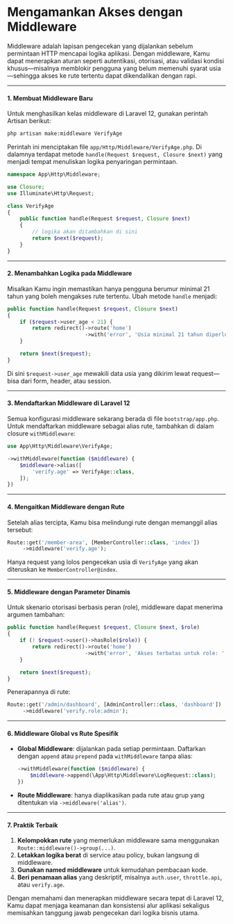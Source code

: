 # Mengamankan Akses dengan Middleware

Middleware adalah lapisan pengecekan yang dijalankan sebelum permintaan HTTP mencapai logika aplikasi. Dengan middleware, Kamu dapat menerapkan aturan seperti autentikasi, otorisasi, atau validasi kondisi khusus—misalnya memblokir pengguna yang belum memenuhi syarat usia—sehingga akses ke rute tertentu dapat dikendalikan dengan rapi.

***

#### 1. Membuat Middleware Baru

Untuk menghasilkan kelas middleware di Laravel 12, gunakan perintah Artisan berikut:

```bash
php artisan make:middleware VerifyAge
```

Perintah ini menciptakan file `app/Http/Middleware/VerifyAge.php`. Di dalamnya terdapat metode `handle(Request $request, Closure $next)` yang menjadi tempat menuliskan logika penyaringan permintaan.

```php
namespace App\Http\Middleware;

use Closure;
use Illuminate\Http\Request;

class VerifyAge
{
    public function handle(Request $request, Closure $next)
    {
        // logika akan ditambahkan di sini
        return $next($request);
    }
}
```

***

#### 2. Menambahkan Logika pada Middleware

Misalkan Kamu ingin memastikan hanya pengguna berumur minimal 21 tahun yang boleh mengakses rute tertentu. Ubah metode `handle` menjadi:

```php
public function handle(Request $request, Closure $next)
{
    if ($request->user_age < 21) {
        return redirect()->route('home')
                         ->with('error', 'Usia minimal 21 tahun diperlukan');
    }

    return $next($request);
}
```

Di sini `$request->user_age` mewakili data usia yang dikirim lewat request—bisa dari form, header, atau session.

***

#### 3. Mendaftarkan Middleware di Laravel 12

Semua konfigurasi middleware sekarang berada di file `bootstrap/app.php`. Untuk mendaftarkan middleware sebagai alias rute, tambahkan di dalam closure `withMiddleware`:

```php
use App\Http\Middleware\VerifyAge;

->withMiddleware(function ($middleware) {
    $middleware->alias([
        'verify.age' => VerifyAge::class,
    ]);
})
```

***

#### 4. Mengaitkan Middleware dengan Rute

Setelah alias tercipta, Kamu bisa melindungi rute dengan memanggil alias tersebut:

```php
Route::get('/member-area', [MemberController::class, 'index'])
     ->middleware('verify.age');
```

Hanya request yang lolos pengecekan usia di `VerifyAge` yang akan diteruskan ke `MemberController@index`.

***

#### 5. Middleware dengan Parameter Dinamis

Untuk skenario otorisasi berbasis peran (role), middleware dapat menerima argumen tambahan:

```php
public function handle(Request $request, Closure $next, $role)
{
    if (! $request->user()->hasRole($role)) {
        return redirect()->route('home')
                         ->with('error', 'Akses terbatas untuk role: '.$role);
    }

    return $next($request);
}
```

Penerapannya di rute:

```php
Route::get('/admin/dashboard', [AdminController::class, 'dashboard'])
     ->middleware('verify.role:admin');
```

***

#### 6. Middleware Global vs Rute Spesifik

*   **Global Middleware**: dijalankan pada setiap permintaan. Daftarkan dengan `append` atau `prepend` pada `withMiddleware` tanpa alias:

    ```php
    ->withMiddleware(function ($middleware) {
        $middleware->append(\App\Http\Middleware\LogRequest::class);
    })
    ```
* **Route Middleware**: hanya diaplikasikan pada rute atau grup yang ditentukan via `->middleware('alias')`.

***

#### 7. Praktik Terbaik

1. **Kelompokkan rute** yang memerlukan middleware sama menggunakan `Route::middleware()->group(...)`.
2. **Letakkan logika berat** di service atau policy, bukan langsung di middleware.
3. **Gunakan named middleware** untuk kemudahan pembacaan kode.
4. **Beri penamaan alias** yang deskriptif, misalnya `auth.user`, `throttle.api`, atau `verify.age`.

Dengan memahami dan menerapkan middleware secara tepat di Laravel 12, Kamu dapat menjaga keamanan dan konsistensi alur aplikasi sekaligus memisahkan tanggung jawab pengecekan dari logika bisnis utama.
